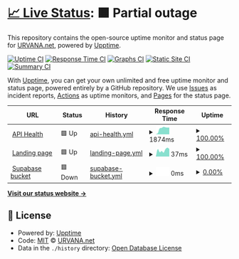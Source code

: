 # [📈 Live Status](https://urvana.github.io/urvana-upptime): <!--live status--> **🟧 Partial outage**

This repository contains the open-source uptime monitor and status page for [URVANA.net](https://urvana.net), powered by [Upptime](https://github.com/upptime/upptime).

[![Uptime CI](https://github.com/urvana/urvana-upptime/workflows/Uptime%20CI/badge.svg)](https://github.com/urvana/urvana-upptime/actions?query=workflow%3A%22Uptime+CI%22)
[![Response Time CI](https://github.com/urvana/urvana-upptime/workflows/Response%20Time%20CI/badge.svg)](https://github.com/urvana/urvana-upptime/actions?query=workflow%3A%22Response+Time+CI%22)
[![Graphs CI](https://github.com/urvana/urvana-upptime/workflows/Graphs%20CI/badge.svg)](https://github.com/urvana/urvana-upptime/actions?query=workflow%3A%22Graphs+CI%22)
[![Static Site CI](https://github.com/urvana/urvana-upptime/workflows/Static%20Site%20CI/badge.svg)](https://github.com/urvana/urvana-upptime/actions?query=workflow%3A%22Static+Site+CI%22)
[![Summary CI](https://github.com/urvana/urvana-upptime/workflows/Summary%20CI/badge.svg)](https://github.com/urvana/urvana-upptime/actions?query=workflow%3A%22Summary+CI%22)

With [Upptime](https://upptime.js.org), you can get your own unlimited and free uptime monitor and status page, powered entirely by a GitHub repository. We use [Issues](https://github.com/urvana/urvana-upptime/issues) as incident reports, [Actions](https://github.com/urvana/urvana-upptime/actions) as uptime monitors, and [Pages](https://urvana.github.io/urvana-upptime) for the status page.

<!--start: status pages-->
<!-- This summary is generated by Upptime (https://github.com/upptime/upptime) -->
<!-- Do not edit this manually, your changes will be overwritten -->
<!-- prettier-ignore -->
| URL | Status | History | Response Time | Uptime |
| --- | ------ | ------- | ------------- | ------ |
| <img alt="" src="https://icons.duckduckgo.com/ip3/urvana.net.ico" height="13"> [API Health](https://urvana.net/api/health) | 🟩 Up | [api-health.yml](https://github.com/urvana/urvana-upptime/commits/HEAD/history/api-health.yml) | <details><summary><img alt="Response time graph" src="./graphs/api-health/response-time-week.png" height="20"> 1874ms</summary><br><a href="https://urvana.github.io/urvana-upptime/history/api-health"><img alt="Response time 1602" src="https://img.shields.io/endpoint?url=https%3A%2F%2Fraw.githubusercontent.com%2Furvana%2Furvana-upptime%2FHEAD%2Fapi%2Fapi-health%2Fresponse-time.json"></a><br><a href="https://urvana.github.io/urvana-upptime/history/api-health"><img alt="24-hour response time 1914" src="https://img.shields.io/endpoint?url=https%3A%2F%2Fraw.githubusercontent.com%2Furvana%2Furvana-upptime%2FHEAD%2Fapi%2Fapi-health%2Fresponse-time-day.json"></a><br><a href="https://urvana.github.io/urvana-upptime/history/api-health"><img alt="7-day response time 1874" src="https://img.shields.io/endpoint?url=https%3A%2F%2Fraw.githubusercontent.com%2Furvana%2Furvana-upptime%2FHEAD%2Fapi%2Fapi-health%2Fresponse-time-week.json"></a><br><a href="https://urvana.github.io/urvana-upptime/history/api-health"><img alt="30-day response time 1705" src="https://img.shields.io/endpoint?url=https%3A%2F%2Fraw.githubusercontent.com%2Furvana%2Furvana-upptime%2FHEAD%2Fapi%2Fapi-health%2Fresponse-time-month.json"></a><br><a href="https://urvana.github.io/urvana-upptime/history/api-health"><img alt="1-year response time 1435" src="https://img.shields.io/endpoint?url=https%3A%2F%2Fraw.githubusercontent.com%2Furvana%2Furvana-upptime%2FHEAD%2Fapi%2Fapi-health%2Fresponse-time-year.json"></a></details> | <details><summary><a href="https://urvana.github.io/urvana-upptime/history/api-health">100.00%</a></summary><a href="https://urvana.github.io/urvana-upptime/history/api-health"><img alt="All-time uptime 99.98%" src="https://img.shields.io/endpoint?url=https%3A%2F%2Fraw.githubusercontent.com%2Furvana%2Furvana-upptime%2FHEAD%2Fapi%2Fapi-health%2Fuptime.json"></a><br><a href="https://urvana.github.io/urvana-upptime/history/api-health"><img alt="24-hour uptime 100.00%" src="https://img.shields.io/endpoint?url=https%3A%2F%2Fraw.githubusercontent.com%2Furvana%2Furvana-upptime%2FHEAD%2Fapi%2Fapi-health%2Fuptime-day.json"></a><br><a href="https://urvana.github.io/urvana-upptime/history/api-health"><img alt="7-day uptime 100.00%" src="https://img.shields.io/endpoint?url=https%3A%2F%2Fraw.githubusercontent.com%2Furvana%2Furvana-upptime%2FHEAD%2Fapi%2Fapi-health%2Fuptime-week.json"></a><br><a href="https://urvana.github.io/urvana-upptime/history/api-health"><img alt="30-day uptime 100.00%" src="https://img.shields.io/endpoint?url=https%3A%2F%2Fraw.githubusercontent.com%2Furvana%2Furvana-upptime%2FHEAD%2Fapi%2Fapi-health%2Fuptime-month.json"></a><br><a href="https://urvana.github.io/urvana-upptime/history/api-health"><img alt="1-year uptime 99.99%" src="https://img.shields.io/endpoint?url=https%3A%2F%2Fraw.githubusercontent.com%2Furvana%2Furvana-upptime%2FHEAD%2Fapi%2Fapi-health%2Fuptime-year.json"></a></details>
| <img alt="" src="https://icons.duckduckgo.com/ip3/urvana.net.ico" height="13"> [Landing page](https://urvana.net) | 🟩 Up | [landing-page.yml](https://github.com/urvana/urvana-upptime/commits/HEAD/history/landing-page.yml) | <details><summary><img alt="Response time graph" src="./graphs/landing-page/response-time-week.png" height="20"> 37ms</summary><br><a href="https://urvana.github.io/urvana-upptime/history/landing-page"><img alt="Response time 125" src="https://img.shields.io/endpoint?url=https%3A%2F%2Fraw.githubusercontent.com%2Furvana%2Furvana-upptime%2FHEAD%2Fapi%2Flanding-page%2Fresponse-time.json"></a><br><a href="https://urvana.github.io/urvana-upptime/history/landing-page"><img alt="24-hour response time 51" src="https://img.shields.io/endpoint?url=https%3A%2F%2Fraw.githubusercontent.com%2Furvana%2Furvana-upptime%2FHEAD%2Fapi%2Flanding-page%2Fresponse-time-day.json"></a><br><a href="https://urvana.github.io/urvana-upptime/history/landing-page"><img alt="7-day response time 37" src="https://img.shields.io/endpoint?url=https%3A%2F%2Fraw.githubusercontent.com%2Furvana%2Furvana-upptime%2FHEAD%2Fapi%2Flanding-page%2Fresponse-time-week.json"></a><br><a href="https://urvana.github.io/urvana-upptime/history/landing-page"><img alt="30-day response time 38" src="https://img.shields.io/endpoint?url=https%3A%2F%2Fraw.githubusercontent.com%2Furvana%2Furvana-upptime%2FHEAD%2Fapi%2Flanding-page%2Fresponse-time-month.json"></a><br><a href="https://urvana.github.io/urvana-upptime/history/landing-page"><img alt="1-year response time 120" src="https://img.shields.io/endpoint?url=https%3A%2F%2Fraw.githubusercontent.com%2Furvana%2Furvana-upptime%2FHEAD%2Fapi%2Flanding-page%2Fresponse-time-year.json"></a></details> | <details><summary><a href="https://urvana.github.io/urvana-upptime/history/landing-page">100.00%</a></summary><a href="https://urvana.github.io/urvana-upptime/history/landing-page"><img alt="All-time uptime 100.00%" src="https://img.shields.io/endpoint?url=https%3A%2F%2Fraw.githubusercontent.com%2Furvana%2Furvana-upptime%2FHEAD%2Fapi%2Flanding-page%2Fuptime.json"></a><br><a href="https://urvana.github.io/urvana-upptime/history/landing-page"><img alt="24-hour uptime 100.00%" src="https://img.shields.io/endpoint?url=https%3A%2F%2Fraw.githubusercontent.com%2Furvana%2Furvana-upptime%2FHEAD%2Fapi%2Flanding-page%2Fuptime-day.json"></a><br><a href="https://urvana.github.io/urvana-upptime/history/landing-page"><img alt="7-day uptime 100.00%" src="https://img.shields.io/endpoint?url=https%3A%2F%2Fraw.githubusercontent.com%2Furvana%2Furvana-upptime%2FHEAD%2Fapi%2Flanding-page%2Fuptime-week.json"></a><br><a href="https://urvana.github.io/urvana-upptime/history/landing-page"><img alt="30-day uptime 100.00%" src="https://img.shields.io/endpoint?url=https%3A%2F%2Fraw.githubusercontent.com%2Furvana%2Furvana-upptime%2FHEAD%2Fapi%2Flanding-page%2Fuptime-month.json"></a><br><a href="https://urvana.github.io/urvana-upptime/history/landing-page"><img alt="1-year uptime 99.99%" src="https://img.shields.io/endpoint?url=https%3A%2F%2Fraw.githubusercontent.com%2Furvana%2Furvana-upptime%2FHEAD%2Fapi%2Flanding-page%2Fuptime-year.json"></a></details>
| <img alt="" src="https://icons.duckduckgo.com/ip3/adxcdfekysrkrquykrdy.supabase.co.ico" height="13"> [Supabase bucket](https://adxcdfekysrkrquykrdy.supabase.co/storage/v1/object/public/assets/logo.png) | 🟥 Down | [supabase-bucket.yml](https://github.com/urvana/urvana-upptime/commits/HEAD/history/supabase-bucket.yml) | <details><summary><img alt="Response time graph" src="./graphs/supabase-bucket/response-time-week.png" height="20"> 0ms</summary><br><a href="https://urvana.github.io/urvana-upptime/history/supabase-bucket"><img alt="Response time 409" src="https://img.shields.io/endpoint?url=https%3A%2F%2Fraw.githubusercontent.com%2Furvana%2Furvana-upptime%2FHEAD%2Fapi%2Fsupabase-bucket%2Fresponse-time.json"></a><br><a href="https://urvana.github.io/urvana-upptime/history/supabase-bucket"><img alt="24-hour response time 0" src="https://img.shields.io/endpoint?url=https%3A%2F%2Fraw.githubusercontent.com%2Furvana%2Furvana-upptime%2FHEAD%2Fapi%2Fsupabase-bucket%2Fresponse-time-day.json"></a><br><a href="https://urvana.github.io/urvana-upptime/history/supabase-bucket"><img alt="7-day response time 0" src="https://img.shields.io/endpoint?url=https%3A%2F%2Fraw.githubusercontent.com%2Furvana%2Furvana-upptime%2FHEAD%2Fapi%2Fsupabase-bucket%2Fresponse-time-week.json"></a><br><a href="https://urvana.github.io/urvana-upptime/history/supabase-bucket"><img alt="30-day response time 0" src="https://img.shields.io/endpoint?url=https%3A%2F%2Fraw.githubusercontent.com%2Furvana%2Furvana-upptime%2FHEAD%2Fapi%2Fsupabase-bucket%2Fresponse-time-month.json"></a><br><a href="https://urvana.github.io/urvana-upptime/history/supabase-bucket"><img alt="1-year response time 0" src="https://img.shields.io/endpoint?url=https%3A%2F%2Fraw.githubusercontent.com%2Furvana%2Furvana-upptime%2FHEAD%2Fapi%2Fsupabase-bucket%2Fresponse-time-year.json"></a></details> | <details><summary><a href="https://urvana.github.io/urvana-upptime/history/supabase-bucket">0.00%</a></summary><a href="https://urvana.github.io/urvana-upptime/history/supabase-bucket"><img alt="All-time uptime 49.61%" src="https://img.shields.io/endpoint?url=https%3A%2F%2Fraw.githubusercontent.com%2Furvana%2Furvana-upptime%2FHEAD%2Fapi%2Fsupabase-bucket%2Fuptime.json"></a><br><a href="https://urvana.github.io/urvana-upptime/history/supabase-bucket"><img alt="24-hour uptime 0.00%" src="https://img.shields.io/endpoint?url=https%3A%2F%2Fraw.githubusercontent.com%2Furvana%2Furvana-upptime%2FHEAD%2Fapi%2Fsupabase-bucket%2Fuptime-day.json"></a><br><a href="https://urvana.github.io/urvana-upptime/history/supabase-bucket"><img alt="7-day uptime 0.00%" src="https://img.shields.io/endpoint?url=https%3A%2F%2Fraw.githubusercontent.com%2Furvana%2Furvana-upptime%2FHEAD%2Fapi%2Fsupabase-bucket%2Fuptime-week.json"></a><br><a href="https://urvana.github.io/urvana-upptime/history/supabase-bucket"><img alt="30-day uptime 0.00%" src="https://img.shields.io/endpoint?url=https%3A%2F%2Fraw.githubusercontent.com%2Furvana%2Furvana-upptime%2FHEAD%2Fapi%2Fsupabase-bucket%2Fuptime-month.json"></a><br><a href="https://urvana.github.io/urvana-upptime/history/supabase-bucket"><img alt="1-year uptime 0.00%" src="https://img.shields.io/endpoint?url=https%3A%2F%2Fraw.githubusercontent.com%2Furvana%2Furvana-upptime%2FHEAD%2Fapi%2Fsupabase-bucket%2Fuptime-year.json"></a></details>

<!--end: status pages-->

[**Visit our status website →**](https://urvana.github.io/urvana-upptime)

## 📄 License

- Powered by: [Upptime](https://github.com/upptime/upptime)
- Code: [MIT](./LICENSE) © [URVANA.net](https://urvana.net)
- Data in the `./history` directory: [Open Database License](https://opendatacommons.org/licenses/odbl/1-0/)
